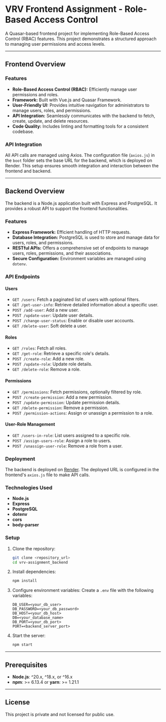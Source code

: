 
# VRV Frontend Assignment - Role-Based Access Control

A Quasar-based frontend project for implementing Role-Based Access Control (RBAC) features. This project demonstrates a structured approach to managing user permissions and access levels.

---

## Frontend Overview

### Features

- **Role-Based Access Control (RBAC):** Efficiently manage user permissions and roles.
- **Framework:** Built with Vue.js and Quasar Framework.
- **User-Friendly UI:** Provides intuitive navigation for administrators to manage users, roles, and permissions.
- **API Integration:** Seamlessly communicates with the backend to fetch, create, update, and delete resources.
- **Code Quality:** Includes linting and formatting tools for a consistent codebase.

### API Integration

All API calls are managed using Axios. The configuration file (`axios.js`) in the `boot` folder sets the base URL for the backend, which is deployed on Render. This setup ensures smooth integration and interaction between the frontend and backend.

---

## Backend Overview

The backend is a Node.js application built with Express and PostgreSQL. It provides a robust API to support the frontend functionalities.

### Features

- **Express Framework:** Efficient handling of HTTP requests.
- **Database Integration:** PostgreSQL is used to store and manage data for users, roles, and permissions.
- **RESTful APIs:** Offers a comprehensive set of endpoints to manage users, roles, permissions, and their associations.
- **Secure Configuration:** Environment variables are managed using `dotenv`.

### API Endpoints

#### Users
- `GET /users`: Fetch a paginated list of users with optional filters.
- `GET /get-user-info`: Retrieve detailed information about a specific user.
- `POST /add-user`: Add a new user.
- `POST /update-user`: Update user details.
- `POST /change-user-status`: Enable or disable user accounts.
- `GET /delete-user`: Soft delete a user.

#### Roles
- `GET /roles`: Fetch all roles.
- `GET /get-role`: Retrieve a specific role's details.
- `POST /create-role`: Add a new role.
- `POST /update-role`: Update role details.
- `GET /delete-role`: Remove a role.

#### Permissions
- `GET /permissions`: Fetch permissions, optionally filtered by role.
- `POST /create-permission`: Add a new permission.
- `POST /update-permission`: Update permission details.
- `GET /delete-permission`: Remove a permission.
- `POST /permission-actions`: Assign or unassign a permission to a role.

#### User-Role Management
- `GET /users-in-role`: List users assigned to a specific role.
- `POST /assign-users-role`: Assign a role to users.
- `POST /unassign-user-role`: Remove a role from a user.

### Deployment

The backend is deployed on [Render](https://render.com). The deployed URL is configured in the frontend's `axios.js` file to make API calls.

### Technologies Used

- **Node.js**
- **Express**
- **PostgreSQL**
- **dotenv**
- **cors**
- **body-parser**

### Setup

1. Clone the repository:
   ```bash
   git clone <repository_url>
   cd vrv-assignment_backend
   ```

2. Install dependencies:
   ```bash
   npm install
   ```

3. Configure environment variables:
   Create a `.env` file with the following variables:
   ```env
   DB_USER=<your_db_user>
   DB_PASSWORD=<your_db_password>
   DB_HOST=<your_db_host>
   DB=<your_database_name>
   DB_PORT=<your_db_port>
   PORT=<backend_server_port>
   ```

4. Start the server:
   ```bash
   npm start
   ```

---

## Prerequisites

- **Node.js**: ^20.x, ^18.x, or ^16.x
- **npm**: >= 6.13.4 or **yarn**: >= 1.21.1

---

## License

This project is private and not licensed for public use.
